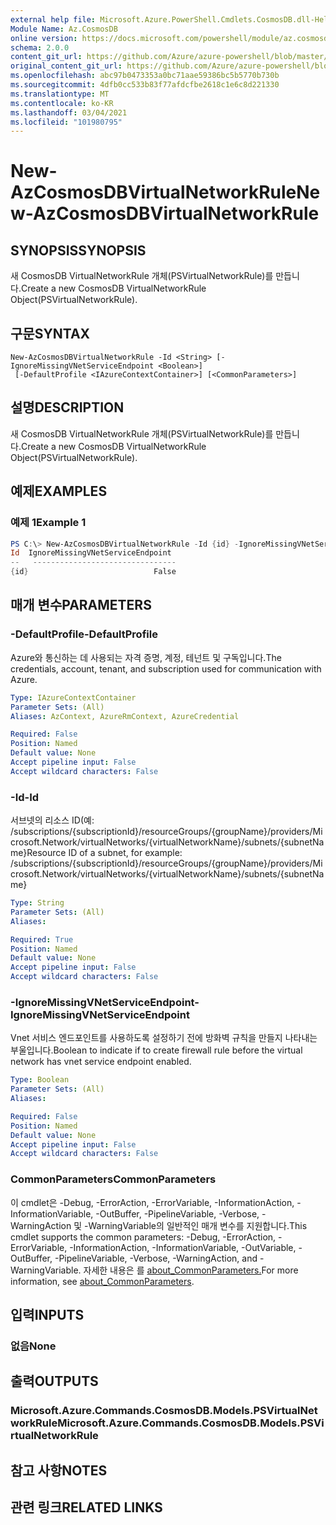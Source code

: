```yaml
---
external help file: Microsoft.Azure.PowerShell.Cmdlets.CosmosDB.dll-Help.xml
Module Name: Az.CosmosDB
online version: https://docs.microsoft.com/powershell/module/az.cosmosdb/new-azcosmosdbvirtualnetworkrule
schema: 2.0.0
content_git_url: https://github.com/Azure/azure-powershell/blob/master/src/CosmosDB/CosmosDB/help/New-AzCosmosDBVirtualNetworkRule.md
original_content_git_url: https://github.com/Azure/azure-powershell/blob/master/src/CosmosDB/CosmosDB/help/New-AzCosmosDBVirtualNetworkRule.md
ms.openlocfilehash: abc97b0473353a0bc71aae59386bc5b5770b730b
ms.sourcegitcommit: 4dfb0cc533b83f77afdcfbe2618c1e6c8d221330
ms.translationtype: MT
ms.contentlocale: ko-KR
ms.lasthandoff: 03/04/2021
ms.locfileid: "101980795"
---
```

# <span data-ttu-id="821be-101">New-AzCosmosDBVirtualNetworkRule</span><span class="sxs-lookup"><span data-stu-id="821be-101">New-AzCosmosDBVirtualNetworkRule</span></span>

## <span data-ttu-id="821be-102">SYNOPSIS</span><span class="sxs-lookup"><span data-stu-id="821be-102">SYNOPSIS</span></span>
<span data-ttu-id="821be-103">새 CosmosDB VirtualNetworkRule 개체(PSVirtualNetworkRule)를 만듭니다.</span><span class="sxs-lookup"><span data-stu-id="821be-103">Create a new CosmosDB VirtualNetworkRule Object(PSVirtualNetworkRule).</span></span>

## <span data-ttu-id="821be-104">구문</span><span class="sxs-lookup"><span data-stu-id="821be-104">SYNTAX</span></span>

```
New-AzCosmosDBVirtualNetworkRule -Id <String> [-IgnoreMissingVNetServiceEndpoint <Boolean>]
 [-DefaultProfile <IAzureContextContainer>] [<CommonParameters>]
```

## <span data-ttu-id="821be-105">설명</span><span class="sxs-lookup"><span data-stu-id="821be-105">DESCRIPTION</span></span>
<span data-ttu-id="821be-106">새 CosmosDB VirtualNetworkRule 개체(PSVirtualNetworkRule)를 만듭니다.</span><span class="sxs-lookup"><span data-stu-id="821be-106">Create a new CosmosDB VirtualNetworkRule Object(PSVirtualNetworkRule).</span></span>

## <span data-ttu-id="821be-107">예제</span><span class="sxs-lookup"><span data-stu-id="821be-107">EXAMPLES</span></span>

### <span data-ttu-id="821be-108">예제 1</span><span class="sxs-lookup"><span data-stu-id="821be-108">Example 1</span></span>
```powershell
PS C:\> New-AzCosmosDBVirtualNetworkRule -Id {id} -IgnoreMissingVNetServiceEndpoint 0
Id  IgnoreMissingVNetServiceEndpoint
--   --------------------------------
{id}                            False
```

## <span data-ttu-id="821be-109">매개 변수</span><span class="sxs-lookup"><span data-stu-id="821be-109">PARAMETERS</span></span>

### <span data-ttu-id="821be-110">-DefaultProfile</span><span class="sxs-lookup"><span data-stu-id="821be-110">-DefaultProfile</span></span>
<span data-ttu-id="821be-111">Azure와 통신하는 데 사용되는 자격 증명, 계정, 테넌트 및 구독입니다.</span><span class="sxs-lookup"><span data-stu-id="821be-111">The credentials, account, tenant, and subscription used for communication with Azure.</span></span>

```yaml
Type: IAzureContextContainer
Parameter Sets: (All)
Aliases: AzContext, AzureRmContext, AzureCredential

Required: False
Position: Named
Default value: None
Accept pipeline input: False
Accept wildcard characters: False
```

### <span data-ttu-id="821be-112">-Id</span><span class="sxs-lookup"><span data-stu-id="821be-112">-Id</span></span>
<span data-ttu-id="821be-113">서브넷의 리소스 ID(예: /subscriptions/{subscriptionId}/resourceGroups/{groupName}/providers/Microsoft.Network/virtualNetworks/{virtualNetworkName}/subnets/{subnetName}</span><span class="sxs-lookup"><span data-stu-id="821be-113">Resource ID of a subnet, for example: /subscriptions/{subscriptionId}/resourceGroups/{groupName}/providers/Microsoft.Network/virtualNetworks/{virtualNetworkName}/subnets/{subnetName}</span></span>

```yaml
Type: String
Parameter Sets: (All)
Aliases:

Required: True
Position: Named
Default value: None
Accept pipeline input: False
Accept wildcard characters: False
```

### <span data-ttu-id="821be-114">-IgnoreMissingVNetServiceEndpoint</span><span class="sxs-lookup"><span data-stu-id="821be-114">-IgnoreMissingVNetServiceEndpoint</span></span>
<span data-ttu-id="821be-115">Vnet 서비스 엔드포인트를 사용하도록 설정하기 전에 방화벽 규칙을 만들지 나타내는 부울입니다.</span><span class="sxs-lookup"><span data-stu-id="821be-115">Boolean to indicate if to create firewall rule before the virtual network has vnet service endpoint enabled.</span></span>

```yaml
Type: Boolean
Parameter Sets: (All)
Aliases:

Required: False
Position: Named
Default value: None
Accept pipeline input: False
Accept wildcard characters: False
```

### <span data-ttu-id="821be-116">CommonParameters</span><span class="sxs-lookup"><span data-stu-id="821be-116">CommonParameters</span></span>
<span data-ttu-id="821be-117">이 cmdlet은 -Debug, -ErrorAction, -ErrorVariable, -InformationAction, -InformationVariable, -OutBuffer, -PipelineVariable, -Verbose, -WarningAction 및 -WarningVariable의 일반적인 매개 변수를 지원합니다.</span><span class="sxs-lookup"><span data-stu-id="821be-117">This cmdlet supports the common parameters: -Debug, -ErrorAction, -ErrorVariable, -InformationAction, -InformationVariable, -OutVariable, -OutBuffer, -PipelineVariable, -Verbose, -WarningAction, and -WarningVariable.</span></span> <span data-ttu-id="821be-118">자세한 내용은 를 [about_CommonParameters.](http://go.microsoft.com/fwlink/?LinkID=113216)</span><span class="sxs-lookup"><span data-stu-id="821be-118">For more information, see [about_CommonParameters](http://go.microsoft.com/fwlink/?LinkID=113216).</span></span>

## <span data-ttu-id="821be-119">입력</span><span class="sxs-lookup"><span data-stu-id="821be-119">INPUTS</span></span>

### <span data-ttu-id="821be-120">없음</span><span class="sxs-lookup"><span data-stu-id="821be-120">None</span></span>

## <span data-ttu-id="821be-121">출력</span><span class="sxs-lookup"><span data-stu-id="821be-121">OUTPUTS</span></span>

### <span data-ttu-id="821be-122">Microsoft.Azure.Commands.CosmosDB.Models.PSVirtualNetworkRule</span><span class="sxs-lookup"><span data-stu-id="821be-122">Microsoft.Azure.Commands.CosmosDB.Models.PSVirtualNetworkRule</span></span>

## <span data-ttu-id="821be-123">참고 사항</span><span class="sxs-lookup"><span data-stu-id="821be-123">NOTES</span></span>

## <span data-ttu-id="821be-124">관련 링크</span><span class="sxs-lookup"><span data-stu-id="821be-124">RELATED LINKS</span></span>
